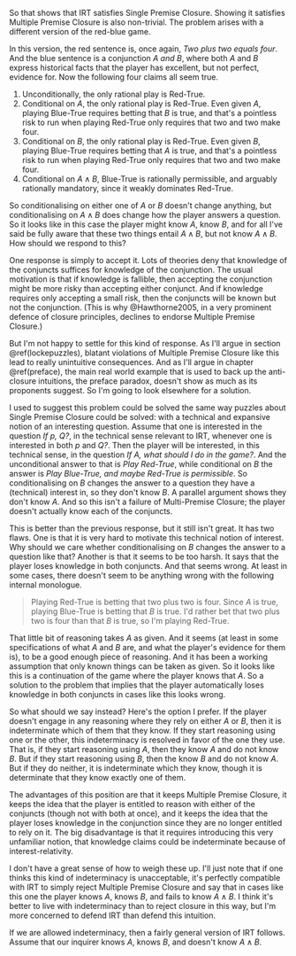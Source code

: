 So that shows that IRT satisfies Single Premise Closure. Showing it satisfies Multiple Premise Closure is also non-trivial. The problem arises with a different version of the red-blue game.

In this version, the red sentence is, once again, _Two plus two equals four_. And the blue sentence is a conjunction _A and B_, where both $A$ and $B$ express historical facts that the player has excellent, but not perfect, evidence for. Now the following four claims all seem true.

1. Unconditionally, the only rational play is Red-True.
2. Conditional on $A$, the only rational play is Red-True. Even given $A$, playing Blue-True requires betting that $B$ is true, and that's a pointless risk to run when playing Red-True only requires that two and two make four.
3. Conditional on $B$, the only rational play is Red-True. Even given $B$, playing Blue-True requires betting that $A$ is true, and that's a pointless risk to run when playing Red-True only requires that two and two make four.
4. Conditional on $A \wedge B$, Blue-True is rationally permissible, and arguably rationally mandatory, since it weakly dominates Red-True.

So conditionalising on either one of $A$ or $B$ doesn't change anything, but conditionalising on $A \wedge B$ does change how the player answers a question. So it looks like in this case the player might know $A$, know $B$, and for all I've said be fully aware that these two things entail $A \wedge B$, but not know $A \wedge B$. How should we respond to this?

One response is simply to accept it. Lots of theories deny that knowledge of the conjuncts suffices for knowledge of the conjunction. The usual motivation is that if knowledge is fallible, then accepting the conjunction might be more risky than accepting either conjunct. And if knowledge requires only accepting a small risk, then the conjuncts will be known but not the conjunction. (This is why @Hawthorne2005, in a very prominent defence of closure principles, declines to endorse Multiple Premise Closure.)

But I'm not happy to settle for this kind of response. As I'll argue in section \@ref(lockepuzzles), blatant violations of Multiple Premise Closure like this lead to really unintuitive consequences. And as I'll argue in chapter \@ref(preface), the main real world example that is used to back up the anti-closure intuitions, the preface paradox, doesn't show as much as its proponents suggest. So I'm going to look elsewhere for a solution.

I used to suggest this problem could be solved the same way puzzles about Single Premise Closure could be solved: with a technical and expansive notion of an interesting question. Assume that one is interested in the question _If p, Q?_, in the technical sense relevant to IRT, whenever one is interested in both _p_ and _Q?_. Then the player will be interested, in this technical sense, in the question _If A, what should I do in the game?_. And the unconditional answer to that is _Play Red-True_, while conditional on $B$ the answer is _Play Blue-True, and maybe Red-True is permissible_. So conditionalising on $B$ changes the answer to a question they have a (technical) interest in, so they don't know $B$. A parallel argument shows they don't know $A$. And so this isn't a failure of Multi-Premise Closure; the player doesn't actually know each of the conjuncts.

This is better than the previous response, but it still isn't great. It has two flaws. One is that it is very hard to motivate this technical notion of interest. Why should we care whether conditionalising on $B$ changes the answer to a question like that? Another is that it seems to be too harsh. It says that the player loses knowledge in both conjuncts. And that seems wrong. At least in some cases, there doesn't seem to be anything wrong with the following internal monologue.

> Playing Red-True is betting that two plus two is four. Since $A$ is true, playing Blue-True is betting that $B$ is true. I'd rather bet that two plus two is four than that $B$ is true, so I'm playing Red-True.

That little bit of reasoning takes $A$ as given. And it seems (at least in some specifications of what $A$ and $B$ are, and what the player's evidence for them is), to be a good enough piece of reasoning. And it has been a working assumption that only known things can be taken as given. So it looks like this is a continuation of the game where the player knows that $A$. So a solution to the problem that implies that the player automatically loses knowledge in both conjuncts in cases like this looks wrong.

So what should we say instead? Here's the option I prefer. If the player doesn't engage in any reasoning where they rely on either $A$ or $B$, then it is indeterminate which of them that they know. If they start reasoning using one or the other, this indeterminacy is resolved in favor of the one they use. That is, if they start reasoning using $A$, then they know $A$ and do not know $B$. But if they start reasoning using $B$, then the know $B$ and do not know $A$. But if they do neither, it is indeterminate which they know, though it is determinate that they know exactly one of them.

The advantages of this position are that it keeps Multiple Premise Closure, it keeps the idea that the player is entitled to reason with either of the conjuncts (though not with both at once), and it keeps the idea that the player loses knowledge in the conjunction since they are no longer entitled to rely on it. The big disadvantage is that it requires introducing this very unfamiliar notion, that knowledge claims could be indeterminate because of interest-relativity. 

I don't have a great sense of how to weigh these up. I'll just note that if one thinks this kind of indeterminacy is unacceptable, it's perfectly compatible with IRT to simply reject Multiple Premise Closure and say that in cases like this one the player knows $A$, knows $B$, and fails to know $A \wedge B$. I think it's better to live with indeterminacy than to reject closure in this way, but I'm more concerned to defend IRT than defend this intuition.

If we are allowed indeterminacy, then a fairly general version of IRT follows. Assume that our inquirer knows $A$, knows $B$, and doesn't know $A \wedge B$. 
